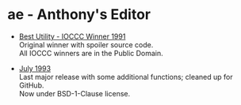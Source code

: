 ae - Anthony's Editor
=====================

* [Best Utility - IOCCC Winner 1991](91)  
  Original winner with spoiler source code.  
  All IOCCC winners are in the Public Domain.

* [July 1993](93)  
  Last major release with some additional functions; cleaned up for GitHub.  
  Now under BSD-1-Clause license.
